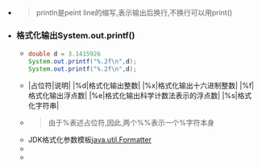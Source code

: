 - > println是peint line的缩写,表示输出后换行,不换行可以用print()
- ### 格式化输出System.out.printf()
	- ```java
	  double d = 3.1415926
	  System.out.printf("%.2f\n",d);
	  System.out.printf("%.2f\n",d);
	  ```
	- |占位符|说明|
	  |%d|格式化输出整数|
	  |%x|格式化输出十六进制整数|
	  |%f|格式化输出浮点数|
	  |%e|格式化输出科学计数法表示的浮点数|
	  |%s|格式化字符串|
	- > 由于%表述占位符,因此,两个%%表示一个%字符本身
	- JDK格式化参数模板[java.util.Formatter](https://docs.oracle.com/en/java/javase/11/docs/api/java.base/java/util/Formatter.html#syntax)
	-
	-